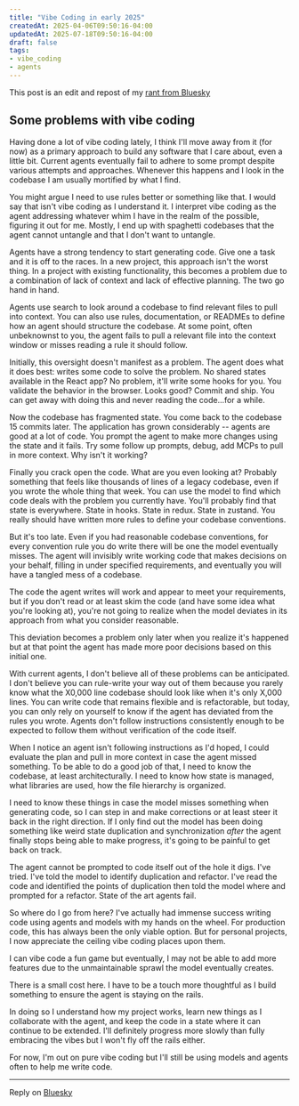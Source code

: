 ```yaml
---
title: "Vibe Coding in early 2025"
createdAt: 2025-04-06T09:50:16-04:00
updatedAt: 2025-07-18T09:50:16-04:00
draft: false
tags:
- vibe_coding
- agents
---
```


This post is an edit and repost of my [rant from Bluesky](https://bsky.app/profile/danielcorin.com/post/3llhwuxml2k25)

## Some problems with vibe coding

Having done a lot of vibe coding lately, I think I'll move away from it (for now) as a primary approach to build any software that I care about, even a little bit.
Current agents eventually fail to adhere to some prompt despite various attempts and approaches.
Whenever this happens and I look in the codebase I am usually mortified by what I find.

You might argue I need to use rules better or something like that.
I would say that isn't vibe coding as I understand it.
I interpret vibe coding as the agent addressing whatever whim I have in the realm of the possible, figuring it out for me.
Mostly, I end up with spaghetti codebases that the agent cannot untangle and that I don't want to untangle.

Agents have a strong tendency to start generating code.
Give one a task and it is off to the races.
In a new project, this approach isn't the worst thing.
In a project with existing functionality, this becomes a problem due to a combination of lack of context and lack of effective planning.
The two go hand in hand.

Agents use search to look around a codebase to find relevant files to pull into context.
You can also use rules, documentation, or READMEs to define how an agent should structure the codebase.
At some point, often unbeknownst to you, the agent fails to pull a relevant file into the context window or misses reading a rule it should follow.

Initially, this oversight doesn't manifest as a problem.
The agent does what it does best: writes some code to solve the problem.
No shared states available in the React app?
No problem, it'll write some hooks for you.
You validate the behavior in the browser.
Looks good?
Commit and ship.
You can get away with doing this and never reading the code...for a while.

Now the codebase has fragmented state.
You come back to the codebase 15 commits later.
The application has grown considerably -- agents are good at a lot of code.
You prompt the agent to make more changes using the state and it fails.
Try some follow up prompts, debug, add MCPs to pull in more context.
Why isn't it working?

Finally you crack open the code.
What are you even looking at?
Probably something that feels like thousands of lines of a legacy codebase, even if you wrote the whole thing that week.
You can use the model to find which code deals with the problem you currently have.
You'll probably find that state is everywhere.
State in hooks.
State in redux.
State in zustand.
You really should have written more rules to define your codebase conventions.

But it's too late.
Even if you had reasonable codebase conventions, for every convention rule you do write there will be one the model eventually misses.
The agent will invisibly write working code that makes decisions on your behalf, filling in under specified requirements, and eventually you will have a tangled mess of a codebase.

The code the agent writes will work and appear to meet your requirements, but if you don't read or at least skim the code (and have some idea what you're looking at), you're not going to realize when the model deviates in its approach from what you consider reasonable.

This deviation becomes a problem only later when you realize it's happened but at that point the agent has made more poor decisions based on this initial one.

With current agents, I don't believe all of these problems can be anticipated.
I don't believe you can rule-write your way out of them because you rarely know what the X0,000 line codebase should look like when it's only X,000 lines.
You can write code that remains flexible and is refactorable, but today, you can only rely on yourself to know if the agent has deviated from the rules you wrote.
Agents don't follow instructions consistently enough to be expected to follow them without verification of the code itself.

When I notice an agent isn't following instructions as I'd hoped, I could evaluate the plan and pull in more context in case the agent missed something.
To be able to do a good job of that, I need to know the codebase, at least architecturally.
I need to know how state is managed, what libraries are used, how the file hierarchy is organized.

I need to know these things in case the model misses something when generating code, so I can step in and make corrections or at least steer it back in the right direction.
If I only find out the model has been doing something like weird state duplication and synchronization _after_ the agent finally stops being able to make progress, it's going to be painful to get back on track.

The agent cannot be prompted to code itself out of the hole it digs.
I've tried.
I've told the model to identify duplication and refactor.
I've read the code and identified the points of duplication then told the model where and prompted for a refactor.
State of the art agents fail.

So where do I go from here?
I've actually had immense success writing code using agents and models with my hands on the wheel.
For production code, this has always been the only viable option.
But for personal projects, I now appreciate the ceiling vibe coding places upon them.

I can vibe code a fun game but eventually, I may not be able to add more features due to the unmaintainable sprawl the model eventually creates.

There is a small cost here. I have to be a touch more thoughtful as I build something to ensure the agent is staying on the rails.

In doing so I understand how my project works, learn new things as I collaborate with the agent, and keep the code in a state where it can continue to be extended.
I'll definitely progress more slowly than fully embracing the vibes but I won't fly off the rails either.

For now, I'm out on pure vibe coding but I'll still be using models and agents often to help me write code.

---

Reply on [Bluesky](https://bsky.app/profile/danielcorin.com/post/3llhwuxn6lu25)
